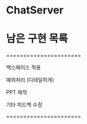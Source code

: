 # ChatServer

남은 구현 목록
======================

======================

백스페이스 적용

예외처리 (디테일하게)

PPT 제작

기타 피드백 수정

======================
